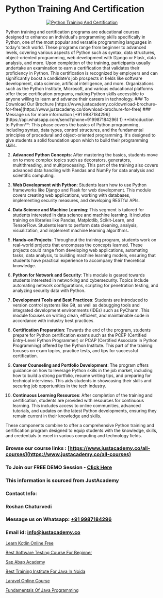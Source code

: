 # Python Training And Certification

<p align="center">
  <a href="https://justacademy.co/course-detail/python-training">
    <img src="https://justacademy.co/storage2/course_image/1709713400_course_image.webp" alt="Python Training And Certification">
  </a>
</p>
Python training and certification programs are educational courses designed to enhance an individual's programming skills specifically in Python, one of the most popular and versatile programming languages in today's tech world. These programs range from beginner to advanced levels, covering various aspects of Python such as syntax, data structures, object-oriented programming, web development with Django or Flask, data analysis, and more. Upon completion of the training, participants usually undertake an examination to earn a certification that validates their proficiency in Python. This certification is recognized by employers and can significantly boost a candidate's job prospects in fields like software development, data science, artificial intelligence, and more. Organizations such as the Python Institute, Microsoft, and various educational platforms offer these certification programs, making Python skills accessible to anyone willing to learn and advance their careers in technology.
### To Download Our Brochure [https://www.justacademy.co/download-brochure-for-free](https://www.justacademy.co/download-brochure-for-free)
### Message us for more information [+91 9987184296](https://api.whatsapp.com/send?phone=919987184296)
1) **Introduction to Python**: This phase covers the basics of Python programming, including syntax, data types, control structures, and the fundamental principles of procedural and object-oriented programming. It's designed to give students a solid foundation upon which to build their programming skills.

2) **Advanced Python Concepts**: After mastering the basics, students move on to more complex topics such as decorators, generators, multithreading, and multiprocessing. This part of the training also covers advanced data handling with Pandas and NumPy for data analysis and scientific computing.

3) **Web Development with Python**: Students learn how to use Python frameworks like Django and Flask for web development. This module covers creating web applications, working with databases, implementing security measures, and developing RESTful APIs.

4) **Data Science and Machine Learning**: This segment is tailored for students interested in data science and machine learning. It includes training on libraries like Pandas, Matplotlib, Scikit-Learn, and TensorFlow. Students learn to perform data cleaning, analysis, visualization, and implement machine learning algorithms.

5) **Hands-on Projects**: Throughout the training program, students work on real-world projects that encompass the concepts learned. These projects could range from developing web applications, automating tasks, data analysis, to building machine learning models, ensuring that students have practical experience to accompany their theoretical knowledge.

6) **Python for Network and Security**: This module is geared towards students interested in networking and cybersecurity. Topics include automating network configurations, scripting for penetration testing, and analyzing security data with Python.

7) **Development Tools and Best Practices**: Students are introduced to version control systems like Git, as well as debugging tools and integrated development environments (IDEs) such as PyCharm. This module focuses on writing clean, efficient, and maintainable code in accordance with industry best practices.

8) **Certification Preparation**: Towards the end of the program, students prepare for Python certification exams such as the PCEP (Certified Entry-Level Python Programmer) or PCAP (Certified Associate in Python Programming) offered by the Python Institute. This part of the training focuses on exam topics, practice tests, and tips for successful certification.

9) **Career Counseling and Portfolio Development**: The program offers guidance on how to leverage Python skills in the job market, including how to build a strong portfolio, resume writing tips, and preparing for technical interviews. This aids students in showcasing their skills and securing job opportunities in the tech industry.

10) **Continuous Learning Resources**: After completion of the training and certification, students are provided with resources for continuous learning. This includes access to online communities, advanced tutorials, and updates on the latest Python developments, ensuring they remain current in their knowledge and skills.

These components combine to offer a comprehensive Python training and certification program designed to equip students with the knowledge, skills, and credentials to excel in various computing and technology fields.

### Browse our course links : [https://www.justacademy.co/all-courses](https://www.justacademy.co/all-courses) 
### To Join our FREE DEMO Session - [Click Here](https://www.justacademy.co/register-for-course-demo)


### This information is sourced from JustAcademy
### Contact Info:
### Roshan Chaturvedi
### Message us on Whatsapp: [+91 9987184296](https://api.whatsapp.com/send?phone=919987184296)
### Email id: [info@justacademy.co](mailto:info@justacademy.co)
                
[Learn Kotlin Online Free](https://www.linkedin.com/pulse/learn-kotlin-online-free-software-training-mountain-view-cc50c/)

[Best Software Testing Course For Beginner](https://www.linkedin.com/pulse/best-software-testing-course-beginner-justacademy-berlin-f98be?trackingId=HXnkvtQNC4MFP6RmV1SZyQ%3D%3D&lipi=urn%3Ali%3Apage%3Ad_flagship3_company_admin%3BTlJqsmxlRpm4BSTOQJNHnA%3D%3D)

[Sap Abap Academy](https://medium.com/@ranemanish460/sap-abap-academy-e436af4bdf24)

[Best Training Institute For Java In Noida](https://medium.com/@mahi3106/best-training-institute-for-java-in-noida-10889691f4f3)

[Laravel Online Course](https://justacademyin.github.io/justacademy/laravel-online-course)

[Fundamentals Of Java Programming](https://justacademyin.github.io/justacademy/fundamentals-of-java-programming)

